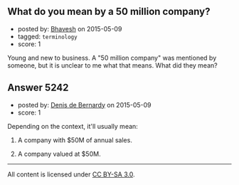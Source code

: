 ## What do you mean by a 50 million company?

- posted by: [Bhavesh](https://stackexchange.com/users/5062229/bhavesh) on 2015-05-09
- tagged: `terminology`
- score: 1

Young and new to business. A "50 million company" was mentioned by someone, but it is unclear to me what that means. What did they mean?


## Answer 5242

- posted by: [Denis de Bernardy](https://stackexchange.com/users/182468/denis-de-bernardy) on 2015-05-09
- score: 1

Depending on the context, it'll usually mean:

1. A company with $50M of annual sales.

2. A company valued at $50M.




---

All content is licensed under [CC BY-SA 3.0](https://creativecommons.org/licenses/by-sa/3.0/).
